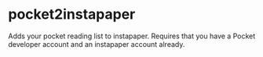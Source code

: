 pocket2instapaper
=================

Adds your pocket reading list to instapaper. Requires that you have a Pocket
developer account and an instapaper account already.